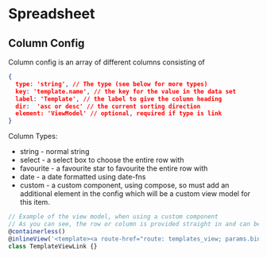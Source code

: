 # Spreadsheet

## Column Config

Column config is an array of different columns consisting of

```json
{
  type: 'string', // The type (see below for more types)
  key: 'template.name', // the key for the value in the data set
  label: 'Template', // the label to give the column heading
  dir:  'asc or desc' // the current sorting direction
  element: 'ViewModel' // optional, required if type is link
}
```

Column Types:
* string - normal string
* select - a select box to choose the entire row with
* favourite - a favourite star to favourite the entire row with
* date - a date formatted using date-fns
* custom - a custom component, using compose, so must add an additional element in the config which will be a custom view model for this item.
```js
// Example of the view model, when using a custom component
// As you can see, the row or column is provided straight in and can be used
@containerless()
@inlineView('<template><a route-href="route: templates_view; params.bind: { id: row.id }">${column.value}</a></template>')
class TemplateViewLink {}
```